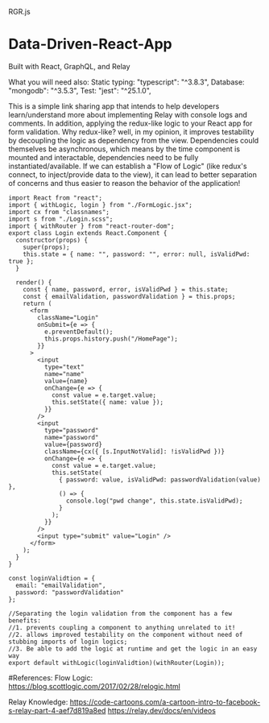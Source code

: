 RGR.js
# Data-Driven-React-App
Built with React, GraphQL, and Relay

What you will need also:
Static typing: "typescript": "^3.8.3",
Database: "mongodb": "^3.5.3",
Test: "jest": "^25.1.0",

This is a simple link sharing app that intends to help developers learn/understand more about implementing Relay with console logs and comments. In addition, applying the redux-like logic to your React app for form validation. Why redux-like? well, in my opinion, it improves testability by decoupling the logic as dependency from the view. Dependencies could themselves be asynchronous, which means by the time component is mounted and interactable, dependencies need to be fully instantiated/available. If we can establish a "Flow of Logic" (like redux's connect, to inject/provide data to the view), it can lead to better separation of concerns and thus easier to reason the behavior of the application!
```
import React from "react";
import { withLogic, login } from "./FormLogic.jsx";
import cx from "classnames";
import s from "./Login.scss";
import { withRouter } from "react-router-dom";
export class Login extends React.Component {
  constructor(props) {
    super(props);
    this.state = { name: "", password: "", error: null, isValidPwd: true };
  }

  render() {
    const { name, password, error, isValidPwd } = this.state;
    const { emailValidation, passwordValidation } = this.props;
    return (
      <form
        className="Login"
        onSubmit={e => {
          e.preventDefault();
          this.props.history.push("/HomePage");
        }}
      >
        <input
          type="text"
          name="name"
          value={name}
          onChange={e => {
            const value = e.target.value;
            this.setState({ name: value });
          }}
        />
        <input
          type="password"
          name="password"
          value={password}
          className={cx({ [s.InputNotValid]: !isValidPwd })}
          onChange={e => {
            const value = e.target.value;
            this.setState(
              { password: value, isValidPwd: passwordValidation(value) },
              () => {
                console.log("pwd change", this.state.isValidPwd);
              }
            );
          }}
        />
        <input type="submit" value="Login" />
      </form>
    );
  }
}

const loginValidtion = {
  email: "emailValidation",
  password: "passwordValidation"
};

//Separating the login validation from the component has a few benefits:
//1. prevents coupling a component to anything unrelated to it!
//2. allows improved testability on the component without need of stubbing imports of login logics;
//3. Be able to add the logic at runtime and get the logic in an easy way
export default withLogic(loginValidtion)(withRouter(Login));

```
#References:
Flow Logic: 
https://blog.scottlogic.com/2017/02/28/relogic.html

Relay Knowledge:
https://code-cartoons.com/a-cartoon-intro-to-facebook-s-relay-part-4-aef7d819a8ed
https://relay.dev/docs/en/videos


